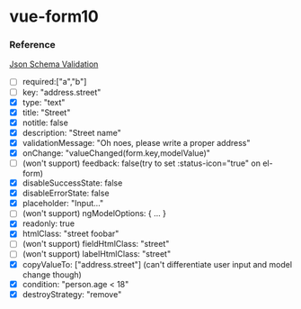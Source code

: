 # vue-form10

### Reference
[Json Schema Validation](http://json-schema.org/latest/json-schema-validation.html)

* [ ]  required:["a","b"]
* [ ]  key: "address.street"  
* [x]  type: "text"  
* [x]  title: "Street"  
* [x]  notitle: false  
* [x]  description: "Street name"  
* [x]  validationMessage: "Oh noes, please write a proper address"  
* [x]  onChange: "valueChanged(form.key,modelValue)"  
* [ ]  (won't support) feedback: false(try to set :status-icon="true" on el-form)
* [x]  disableSuccessState: false  
* [x]  disableErrorState: false  
* [x]  placeholder: "Input..."  
* [ ]  (won't support) ngModelOptions: { ... }  
* [x]  readonly: true                                 
* [x]  htmlClass: "street foobar"  
* [ ]  (won't support) fieldHtmlClass: "street"  
* [ ]  (won't support) labelHtmlClass: "street"  
* [x]  copyValueTo: ["address.street"] (can't differentiate user input and model change though)
* [x]  condition: "person.age < 18"  
* [x]  destroyStrategy: "remove" 
